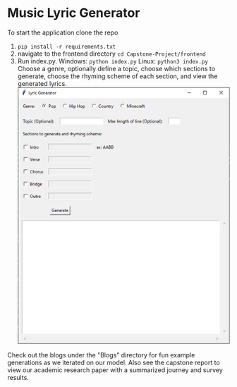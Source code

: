 # Music Lyric Generator

To start the application clone the repo
1. `pip install -r requirements.txt`
2. navigate to the frontend directory `cd Capstone-Project/frontend`
3. Run index.py. Windows:  `python index.py` Linux: `python3 index.py`  
Choose a genre, optionally define a topic, choose which sections to generate, choose the rhyming scheme of each section, and view the generated lyrics.  
![app](https://github.com/bfok123/Capstone-Project/blob/master/images/frontend.png)

Check out the blogs under the "Blogs" directory for fun example generations as we iterated on our model. Also see the capstone report to view our academic research paper with a summarized journey and survey results.

